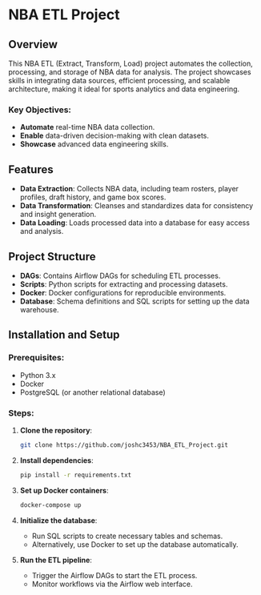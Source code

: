 # NBA ETL Project

## Overview
This NBA ETL (Extract, Transform, Load) project automates the collection, processing, and storage of NBA data for analysis. The project showcases skills in integrating data sources, efficient processing, and scalable architecture, making it ideal for sports analytics and data engineering.

### Key Objectives:
- **Automate** real-time NBA data collection.
- **Enable** data-driven decision-making with clean datasets.
- **Showcase** advanced data engineering skills.

## Features
- **Data Extraction**: Collects NBA data, including team rosters, player profiles, draft history, and game box scores.
- **Data Transformation**: Cleanses and standardizes data for consistency and insight generation.
- **Data Loading**: Loads processed data into a database for easy access and analysis.

## Project Structure
- **DAGs**: Contains Airflow DAGs for scheduling ETL processes.
- **Scripts**: Python scripts for extracting and processing datasets.
- **Docker**: Docker configurations for reproducible environments.
- **Database**: Schema definitions and SQL scripts for setting up the data warehouse.

## Installation and Setup
### Prerequisites:
- Python 3.x
- Docker
- PostgreSQL (or another relational database)

### Steps:
1. **Clone the repository**:
   ```bash
   git clone https://github.com/joshc3453/NBA_ETL_Project.git

2. **Install dependencies**:
   ```bash
   pip install -r requirements.txt

3. **Set up Docker containers**:
   ```bash
   docker-compose up

4. **Initialize the database**:
    - Run SQL scripts to create necessary tables and schemas.
    - Alternatively, use Docker to set up the database automatically.

5. **Run the ETL pipeline**:
    - Trigger the Airflow DAGs to start the ETL process.
    - Monitor workflows via the Airflow web interface.
